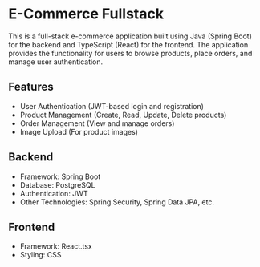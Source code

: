 # E-Commerce Fullstack
This is a full-stack e-commerce application built using Java (Spring Boot) for the backend and TypeScript (React) for the frontend. The application provides the functionality for users to browse products, place orders, and manage user authentication.

## Features
- User Authentication (JWT-based login and registration)
- Product Management (Create, Read, Update, Delete products)
- Order Management (View and manage orders)
- Image Upload (For product images)

## Backend
- Framework: Spring Boot
- Database: PostgreSQL
- Authentication: JWT
- Other Technologies: Spring Security, Spring Data JPA, etc.

## Frontend
- Framework: React.tsx
- Styling: CSS

